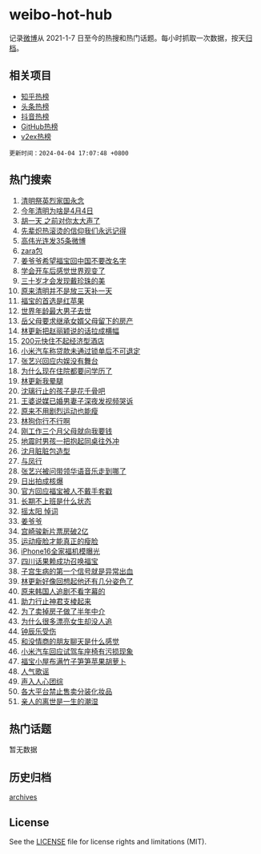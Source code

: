 # weibo-hot-hub

记录[微博](https://www.weibo.com)从 2021-1-7 日至今的热搜和热门话题。每小时抓取一次数据，按天[归档](archives)。

## 相关项目

- [知乎热榜](https://github.com/lonnyzhang423/zhihu-hot-hub)
- [头条热榜](https://github.com/lonnyzhang423/toutiao-hot-hub)
- [抖音热榜](https://github.com/lonnyzhang423/douyin-hot-hub)
- [GitHub热榜](https://github.com/lonnyzhang423/github-hot-hub)
- [v2ex热榜](https://github.com/lonnyzhang423/v2ex-hot-hub)


`更新时间：2024-04-04 17:07:48 +0800`

## 热门搜索

1. [清明祭英烈家国永念](https://m.weibo.cn/search?containerid=100103type%3D1%26t%3D10%26q%3D%23%E6%B8%85%E6%98%8E%E7%A5%AD%E8%8B%B1%E7%83%88%E5%AE%B6%E5%9B%BD%E6%B0%B8%E5%BF%B5%23&stream_entry_id=51&isnewpage=1&extparam=seat%3D1%26pos%3D0%26q%3D%2523%25E6%25B8%2585%25E6%2598%258E%25E7%25A5%25AD%25E8%258B%25B1%25E7%2583%2588%25E5%25AE%25B6%25E5%259B%25BD%25E6%25B0%25B8%25E5%25BF%25B5%2523%26stream_entry_id%3D51%26dgr%3D0%26c_type%3D51%26filter_type%3Drealtimehot%26cate%3D10103%26display_time%3D1712221667%26pre_seqid%3D1712221667486015654112)
1. [今年清明为啥是4月4日](https://m.weibo.cn/search?containerid=100103type%3D1%26t%3D10%26q%3D%23%E4%BB%8A%E5%B9%B4%E6%B8%85%E6%98%8E%E4%B8%BA%E5%95%A5%E6%98%AF4%E6%9C%884%E6%97%A5%23&stream_entry_id=31&isnewpage=1&extparam=seat%3D1%26pos%3D0%26flag%3D1%26q%3D%2523%25E4%25BB%258A%25E5%25B9%25B4%25E6%25B8%2585%25E6%2598%258E%25E4%25B8%25BA%25E5%2595%25A5%25E6%2598%25AF4%25E6%259C%25884%25E6%2597%25A5%2523%26dgr%3D0%26c_type%3D31%26cate%3D5001%26band_rank%3D1%26stream_entry_id%3D31%26lcate%3D5001%26filter_type%3Drealtimehot%26realpos%3D1%26display_time%3D1712221667%26pre_seqid%3D1712221667486015654112)
1. [胡一天 之前对你太大声了](https://m.weibo.cn/search?containerid=100103type%3D1%26t%3D10%26q%3D%E8%83%A1%E4%B8%80%E5%A4%A9+%E4%B9%8B%E5%89%8D%E5%AF%B9%E4%BD%A0%E5%A4%AA%E5%A4%A7%E5%A3%B0%E4%BA%86&stream_entry_id=31&isnewpage=1&extparam=seat%3D1%26pos%3D1%26flag%3D2%26q%3D%25E8%2583%25A1%25E4%25B8%2580%25E5%25A4%25A9%2520%25E4%25B9%258B%25E5%2589%258D%25E5%25AF%25B9%25E4%25BD%25A0%25E5%25A4%25AA%25E5%25A4%25A7%25E5%25A3%25B0%25E4%25BA%2586%26dgr%3D0%26c_type%3D31%26cate%3D5001%26band_rank%3D2%26stream_entry_id%3D31%26lcate%3D5001%26filter_type%3Drealtimehot%26realpos%3D2%26display_time%3D1712221667%26pre_seqid%3D1712221667486015654112)
1. [先辈炽热滚烫的信仰我们永远记得](https://m.weibo.cn/search?containerid=100103type%3D1%26t%3D10%26q%3D%23%E5%85%88%E8%BE%88%E7%82%BD%E7%83%AD%E6%BB%9A%E7%83%AB%E7%9A%84%E4%BF%A1%E4%BB%B0%E6%88%91%E4%BB%AC%E6%B0%B8%E8%BF%9C%E8%AE%B0%E5%BE%97%23&stream_entry_id=31&isnewpage=1&extparam=seat%3D1%26pos%3D2%26flag%3D1%26q%3D%2523%25E5%2585%2588%25E8%25BE%2588%25E7%2582%25BD%25E7%2583%25AD%25E6%25BB%259A%25E7%2583%25AB%25E7%259A%2584%25E4%25BF%25A1%25E4%25BB%25B0%25E6%2588%2591%25E4%25BB%25AC%25E6%25B0%25B8%25E8%25BF%259C%25E8%25AE%25B0%25E5%25BE%2597%2523%26dgr%3D0%26c_type%3D31%26cate%3D5001%26band_rank%3D3%26stream_entry_id%3D31%26lcate%3D5001%26filter_type%3Drealtimehot%26realpos%3D3%26display_time%3D1712221667%26pre_seqid%3D1712221667486015654112)
1. [高伟光连发35条微博](https://m.weibo.cn/search?containerid=100103type%3D1%26t%3D10%26q%3D%23%E9%AB%98%E4%BC%9F%E5%85%89%E8%BF%9E%E5%8F%9135%E6%9D%A1%E5%BE%AE%E5%8D%9A%23&stream_entry_id=31&isnewpage=1&extparam=seat%3D1%26pos%3D3%26flag%3D1%26q%3D%2523%25E9%25AB%2598%25E4%25BC%259F%25E5%2585%2589%25E8%25BF%259E%25E5%258F%259135%25E6%259D%25A1%25E5%25BE%25AE%25E5%258D%259A%2523%26dgr%3D0%26c_type%3D31%26cate%3D5001%26band_rank%3D4%26stream_entry_id%3D31%26lcate%3D5001%26filter_type%3Drealtimehot%26realpos%3D4%26display_time%3D1712221667%26pre_seqid%3D1712221667486015654112)
1. [zara包](https://m.weibo.cn/search?containerid=100103type%3D1%26t%3D10%26q%3Dzara%E5%8C%85&stream_entry_id=31&isnewpage=1&extparam=seat%3D1%26pos%3D4%26flag%3D2%26q%3Dzara%25E5%258C%2585%26dgr%3D0%26c_type%3D31%26cate%3D5001%26band_rank%3D5%26stream_entry_id%3D31%26lcate%3D5001%26filter_type%3Drealtimehot%26realpos%3D5%26display_time%3D1712221667%26pre_seqid%3D1712221667486015654112)
1. [姜爷爷希望福宝回中国不要改名字](https://m.weibo.cn/search?containerid=100103type%3D1%26t%3D10%26q%3D%23%E5%A7%9C%E7%88%B7%E7%88%B7%E5%B8%8C%E6%9C%9B%E7%A6%8F%E5%AE%9D%E5%9B%9E%E4%B8%AD%E5%9B%BD%E4%B8%8D%E8%A6%81%E6%94%B9%E5%90%8D%E5%AD%97%23&stream_entry_id=31&isnewpage=1&extparam=seat%3D1%26pos%3D5%26flag%3D0%26q%3D%2523%25E5%25A7%259C%25E7%2588%25B7%25E7%2588%25B7%25E5%25B8%258C%25E6%259C%259B%25E7%25A6%258F%25E5%25AE%259D%25E5%259B%259E%25E4%25B8%25AD%25E5%259B%25BD%25E4%25B8%258D%25E8%25A6%2581%25E6%2594%25B9%25E5%2590%258D%25E5%25AD%2597%2523%26dgr%3D0%26c_type%3D31%26cate%3D5001%26band_rank%3D6%26stream_entry_id%3D31%26lcate%3D5001%26filter_type%3Drealtimehot%26realpos%3D6%26display_time%3D1712221667%26pre_seqid%3D1712221667486015654112)
1. [学会开车后感觉世界观变了](https://m.weibo.cn/search?containerid=100103type%3D1%26t%3D10%26q%3D%23%E5%AD%A6%E4%BC%9A%E5%BC%80%E8%BD%A6%E5%90%8E%E6%84%9F%E8%A7%89%E4%B8%96%E7%95%8C%E8%A7%82%E5%8F%98%E4%BA%86%23&stream_entry_id=31&isnewpage=1&extparam=seat%3D1%26pos%3D6%26flag%3D0%26q%3D%2523%25E5%25AD%25A6%25E4%25BC%259A%25E5%25BC%2580%25E8%25BD%25A6%25E5%2590%258E%25E6%2584%259F%25E8%25A7%2589%25E4%25B8%2596%25E7%2595%258C%25E8%25A7%2582%25E5%258F%2598%25E4%25BA%2586%2523%26dgr%3D0%26c_type%3D31%26cate%3D5001%26band_rank%3D7%26stream_entry_id%3D31%26lcate%3D5001%26filter_type%3Drealtimehot%26realpos%3D7%26display_time%3D1712221667%26pre_seqid%3D1712221667486015654112)
1. [三十岁才会发现戴珍珠的美](https://m.weibo.cn/search?containerid=100103type%3D1%26t%3D10%26q%3D%23%E4%B8%89%E5%8D%81%E5%B2%81%E6%89%8D%E4%BC%9A%E5%8F%91%E7%8E%B0%E6%88%B4%E7%8F%8D%E7%8F%A0%E7%9A%84%E7%BE%8E%23&stream_entry_id=31&isnewpage=1&extparam=seat%3D1%26pos%3D7%26flag%3D2%26q%3D%2523%25E4%25B8%2589%25E5%258D%2581%25E5%25B2%2581%25E6%2589%258D%25E4%25BC%259A%25E5%258F%2591%25E7%258E%25B0%25E6%2588%25B4%25E7%258F%258D%25E7%258F%25A0%25E7%259A%2584%25E7%25BE%258E%2523%26dgr%3D0%26c_type%3D31%26cate%3D5001%26band_rank%3D8%26stream_entry_id%3D31%26lcate%3D5001%26filter_type%3Drealtimehot%26realpos%3D8%26display_time%3D1712221667%26pre_seqid%3D1712221667486015654112)
1. [原来清明并不是放三天补一天](https://m.weibo.cn/search?containerid=100103type%3D1%26t%3D10%26q%3D%23%E5%8E%9F%E6%9D%A5%E6%B8%85%E6%98%8E%E5%B9%B6%E4%B8%8D%E6%98%AF%E6%94%BE%E4%B8%89%E5%A4%A9%E8%A1%A5%E4%B8%80%E5%A4%A9%23&stream_entry_id=31&isnewpage=1&extparam=seat%3D1%26pos%3D8%26flag%3D2%26q%3D%2523%25E5%258E%259F%25E6%259D%25A5%25E6%25B8%2585%25E6%2598%258E%25E5%25B9%25B6%25E4%25B8%258D%25E6%2598%25AF%25E6%2594%25BE%25E4%25B8%2589%25E5%25A4%25A9%25E8%25A1%25A5%25E4%25B8%2580%25E5%25A4%25A9%2523%26dgr%3D0%26c_type%3D31%26cate%3D5001%26band_rank%3D9%26stream_entry_id%3D31%26lcate%3D5001%26filter_type%3Drealtimehot%26realpos%3D9%26display_time%3D1712221667%26pre_seqid%3D1712221667486015654112)
1. [福宝的首选是红苹果](https://m.weibo.cn/search?containerid=100103type%3D1%26t%3D10%26q%3D%23%E7%A6%8F%E5%AE%9D%E7%9A%84%E9%A6%96%E9%80%89%E6%98%AF%E7%BA%A2%E8%8B%B9%E6%9E%9C%23&stream_entry_id=31&isnewpage=1&extparam=seat%3D1%26pos%3D9%26flag%3D32768%26q%3D%2523%25E7%25A6%258F%25E5%25AE%259D%25E7%259A%2584%25E9%25A6%2596%25E9%2580%2589%25E6%2598%25AF%25E7%25BA%25A2%25E8%258B%25B9%25E6%259E%259C%2523%26dgr%3D0%26c_type%3D31%26cate%3D5001%26band_rank%3D10%26stream_entry_id%3D31%26lcate%3D5001%26filter_type%3Drealtimehot%26realpos%3D10%26display_time%3D1712221667%26pre_seqid%3D1712221667486015654112)
1. [世界年龄最大男子去世](https://m.weibo.cn/search?containerid=100103type%3D1%26t%3D10%26q%3D%23%E4%B8%96%E7%95%8C%E5%B9%B4%E9%BE%84%E6%9C%80%E5%A4%A7%E7%94%B7%E5%AD%90%E5%8E%BB%E4%B8%96%23&stream_entry_id=31&isnewpage=1&extparam=seat%3D1%26pos%3D10%26flag%3D1%26q%3D%2523%25E4%25B8%2596%25E7%2595%258C%25E5%25B9%25B4%25E9%25BE%2584%25E6%259C%2580%25E5%25A4%25A7%25E7%2594%25B7%25E5%25AD%2590%25E5%258E%25BB%25E4%25B8%2596%2523%26dgr%3D0%26c_type%3D31%26cate%3D5001%26band_rank%3D11%26stream_entry_id%3D31%26lcate%3D5001%26filter_type%3Drealtimehot%26realpos%3D11%26display_time%3D1712221667%26pre_seqid%3D1712221667486015654112)
1. [岳父母要求继承女婿父母留下的房产](https://m.weibo.cn/search?containerid=100103type%3D1%26t%3D10%26q%3D%23%E5%B2%B3%E7%88%B6%E6%AF%8D%E8%A6%81%E6%B1%82%E7%BB%A7%E6%89%BF%E5%A5%B3%E5%A9%BF%E7%88%B6%E6%AF%8D%E7%95%99%E4%B8%8B%E7%9A%84%E6%88%BF%E4%BA%A7%23&stream_entry_id=31&isnewpage=1&extparam=seat%3D1%26pos%3D11%26flag%3D1%26q%3D%2523%25E5%25B2%25B3%25E7%2588%25B6%25E6%25AF%258D%25E8%25A6%2581%25E6%25B1%2582%25E7%25BB%25A7%25E6%2589%25BF%25E5%25A5%25B3%25E5%25A9%25BF%25E7%2588%25B6%25E6%25AF%258D%25E7%2595%2599%25E4%25B8%258B%25E7%259A%2584%25E6%2588%25BF%25E4%25BA%25A7%2523%26dgr%3D0%26c_type%3D31%26cate%3D5001%26band_rank%3D12%26stream_entry_id%3D31%26lcate%3D5001%26filter_type%3Drealtimehot%26realpos%3D12%26display_time%3D1712221667%26pre_seqid%3D1712221667486015654112)
1. [林更新把赵丽颖说的话拉成横幅](https://m.weibo.cn/search?containerid=100103type%3D1%26t%3D10%26q%3D%23%E6%9E%97%E6%9B%B4%E6%96%B0%E6%8A%8A%E8%B5%B5%E4%B8%BD%E9%A2%96%E8%AF%B4%E7%9A%84%E8%AF%9D%E6%8B%89%E6%88%90%E6%A8%AA%E5%B9%85%23&stream_entry_id=31&isnewpage=1&extparam=seat%3D1%26pos%3D12%26flag%3D1%26q%3D%2523%25E6%259E%2597%25E6%259B%25B4%25E6%2596%25B0%25E6%258A%258A%25E8%25B5%25B5%25E4%25B8%25BD%25E9%25A2%2596%25E8%25AF%25B4%25E7%259A%2584%25E8%25AF%259D%25E6%258B%2589%25E6%2588%2590%25E6%25A8%25AA%25E5%25B9%2585%2523%26dgr%3D0%26c_type%3D31%26cate%3D5001%26band_rank%3D13%26stream_entry_id%3D31%26lcate%3D5001%26filter_type%3Drealtimehot%26realpos%3D13%26display_time%3D1712221667%26pre_seqid%3D1712221667486015654112)
1. [200元快住不起经济型酒店](https://m.weibo.cn/search?containerid=100103type%3D1%26t%3D10%26q%3D%23200%E5%85%83%E5%BF%AB%E4%BD%8F%E4%B8%8D%E8%B5%B7%E7%BB%8F%E6%B5%8E%E5%9E%8B%E9%85%92%E5%BA%97%23&stream_entry_id=31&isnewpage=1&extparam=seat%3D1%26pos%3D13%26flag%3D1%26q%3D%2523200%25E5%2585%2583%25E5%25BF%25AB%25E4%25BD%258F%25E4%25B8%258D%25E8%25B5%25B7%25E7%25BB%258F%25E6%25B5%258E%25E5%259E%258B%25E9%2585%2592%25E5%25BA%2597%2523%26dgr%3D0%26c_type%3D31%26cate%3D5001%26band_rank%3D14%26stream_entry_id%3D31%26lcate%3D5001%26filter_type%3Drealtimehot%26realpos%3D14%26display_time%3D1712221667%26pre_seqid%3D1712221667486015654112)
1. [小米汽车称贷款未通过锁单后不可退定](https://m.weibo.cn/search?containerid=100103type%3D1%26t%3D10%26q%3D%23%E5%B0%8F%E7%B1%B3%E6%B1%BD%E8%BD%A6%E7%A7%B0%E8%B4%B7%E6%AC%BE%E6%9C%AA%E9%80%9A%E8%BF%87%E9%94%81%E5%8D%95%E5%90%8E%E4%B8%8D%E5%8F%AF%E9%80%80%E5%AE%9A%23&stream_entry_id=31&isnewpage=1&extparam=seat%3D1%26pos%3D14%26flag%3D0%26q%3D%2523%25E5%25B0%258F%25E7%25B1%25B3%25E6%25B1%25BD%25E8%25BD%25A6%25E7%25A7%25B0%25E8%25B4%25B7%25E6%25AC%25BE%25E6%259C%25AA%25E9%2580%259A%25E8%25BF%2587%25E9%2594%2581%25E5%258D%2595%25E5%2590%258E%25E4%25B8%258D%25E5%258F%25AF%25E9%2580%2580%25E5%25AE%259A%2523%26dgr%3D0%26c_type%3D31%26cate%3D5001%26band_rank%3D15%26stream_entry_id%3D31%26lcate%3D5001%26filter_type%3Drealtimehot%26realpos%3D15%26display_time%3D1712221667%26pre_seqid%3D1712221667486015654112)
1. [张艺兴回应内娱没有舞台](https://m.weibo.cn/search?containerid=100103type%3D1%26t%3D10%26q%3D%23%E5%BC%A0%E8%89%BA%E5%85%B4%E5%9B%9E%E5%BA%94%E5%86%85%E5%A8%B1%E6%B2%A1%E6%9C%89%E8%88%9E%E5%8F%B0%23&stream_entry_id=31&isnewpage=1&extparam=seat%3D1%26pos%3D15%26flag%3D2%26q%3D%2523%25E5%25BC%25A0%25E8%2589%25BA%25E5%2585%25B4%25E5%259B%259E%25E5%25BA%2594%25E5%2586%2585%25E5%25A8%25B1%25E6%25B2%25A1%25E6%259C%2589%25E8%2588%259E%25E5%258F%25B0%2523%26dgr%3D0%26c_type%3D31%26cate%3D5001%26band_rank%3D16%26stream_entry_id%3D31%26lcate%3D5001%26filter_type%3Drealtimehot%26realpos%3D16%26display_time%3D1712221667%26pre_seqid%3D1712221667486015654112)
1. [为什么现在住院都要问学历了](https://m.weibo.cn/search?containerid=100103type%3D1%26t%3D10%26q%3D%23%E4%B8%BA%E4%BB%80%E4%B9%88%E7%8E%B0%E5%9C%A8%E4%BD%8F%E9%99%A2%E9%83%BD%E8%A6%81%E9%97%AE%E5%AD%A6%E5%8E%86%E4%BA%86%23&stream_entry_id=31&isnewpage=1&extparam=seat%3D1%26pos%3D16%26flag%3D0%26q%3D%2523%25E4%25B8%25BA%25E4%25BB%2580%25E4%25B9%2588%25E7%258E%25B0%25E5%259C%25A8%25E4%25BD%258F%25E9%2599%25A2%25E9%2583%25BD%25E8%25A6%2581%25E9%2597%25AE%25E5%25AD%25A6%25E5%258E%2586%25E4%25BA%2586%2523%26dgr%3D0%26c_type%3D31%26cate%3D5001%26band_rank%3D17%26stream_entry_id%3D31%26lcate%3D5001%26filter_type%3Drealtimehot%26realpos%3D17%26display_time%3D1712221667%26pre_seqid%3D1712221667486015654112)
1. [林更新我晕腿](https://m.weibo.cn/search?containerid=100103type%3D1%26t%3D10%26q%3D%23%E6%9E%97%E6%9B%B4%E6%96%B0%E6%88%91%E6%99%95%E8%85%BF%23&stream_entry_id=31&isnewpage=1&extparam=seat%3D1%26pos%3D17%26flag%3D0%26q%3D%2523%25E6%259E%2597%25E6%259B%25B4%25E6%2596%25B0%25E6%2588%2591%25E6%2599%2595%25E8%2585%25BF%2523%26dgr%3D0%26c_type%3D31%26cate%3D5001%26band_rank%3D18%26stream_entry_id%3D31%26lcate%3D5001%26filter_type%3Drealtimehot%26realpos%3D18%26display_time%3D1712221667%26pre_seqid%3D1712221667486015654112)
1. [沈璃行止的孩子是花千骨吧](https://m.weibo.cn/search?containerid=100103type%3D1%26t%3D10%26q%3D%23%E6%B2%88%E7%92%83%E8%A1%8C%E6%AD%A2%E7%9A%84%E5%AD%A9%E5%AD%90%E6%98%AF%E8%8A%B1%E5%8D%83%E9%AA%A8%E5%90%A7%23&stream_entry_id=31&isnewpage=1&extparam=seat%3D1%26pos%3D18%26flag%3D0%26q%3D%2523%25E6%25B2%2588%25E7%2592%2583%25E8%25A1%258C%25E6%25AD%25A2%25E7%259A%2584%25E5%25AD%25A9%25E5%25AD%2590%25E6%2598%25AF%25E8%258A%25B1%25E5%258D%2583%25E9%25AA%25A8%25E5%2590%25A7%2523%26dgr%3D0%26c_type%3D31%26cate%3D5001%26band_rank%3D19%26stream_entry_id%3D31%26lcate%3D5001%26filter_type%3Drealtimehot%26realpos%3D19%26display_time%3D1712221667%26pre_seqid%3D1712221667486015654112)
1. [王婆说媒已婚男妻子深夜发视频哭诉](https://m.weibo.cn/search?containerid=100103type%3D1%26t%3D10%26q%3D%23%E7%8E%8B%E5%A9%86%E8%AF%B4%E5%AA%92%E5%B7%B2%E5%A9%9A%E7%94%B7%E5%A6%BB%E5%AD%90%E6%B7%B1%E5%A4%9C%E5%8F%91%E8%A7%86%E9%A2%91%E5%93%AD%E8%AF%89%23&stream_entry_id=31&isnewpage=1&extparam=seat%3D1%26pos%3D19%26flag%3D0%26q%3D%2523%25E7%258E%258B%25E5%25A9%2586%25E8%25AF%25B4%25E5%25AA%2592%25E5%25B7%25B2%25E5%25A9%259A%25E7%2594%25B7%25E5%25A6%25BB%25E5%25AD%2590%25E6%25B7%25B1%25E5%25A4%259C%25E5%258F%2591%25E8%25A7%2586%25E9%25A2%2591%25E5%2593%25AD%25E8%25AF%2589%2523%26dgr%3D0%26c_type%3D31%26cate%3D5001%26band_rank%3D20%26stream_entry_id%3D31%26lcate%3D5001%26filter_type%3Drealtimehot%26realpos%3D20%26display_time%3D1712221667%26pre_seqid%3D1712221667486015654112)
1. [原来不用剧烈运动也能瘦](https://m.weibo.cn/search?containerid=100103type%3D1%26t%3D10%26q%3D%23%E5%8E%9F%E6%9D%A5%E4%B8%8D%E7%94%A8%E5%89%A7%E7%83%88%E8%BF%90%E5%8A%A8%E4%B9%9F%E8%83%BD%E7%98%A6%23&stream_entry_id=31&isnewpage=1&extparam=seat%3D1%26pos%3D20%26flag%3D1%26q%3D%2523%25E5%258E%259F%25E6%259D%25A5%25E4%25B8%258D%25E7%2594%25A8%25E5%2589%25A7%25E7%2583%2588%25E8%25BF%2590%25E5%258A%25A8%25E4%25B9%259F%25E8%2583%25BD%25E7%2598%25A6%2523%26dgr%3D0%26c_type%3D31%26cate%3D5001%26band_rank%3D21%26stream_entry_id%3D31%26lcate%3D5001%26filter_type%3Drealtimehot%26realpos%3D21%26display_time%3D1712221667%26pre_seqid%3D1712221667486015654112)
1. [林狗你行不行啊](https://m.weibo.cn/search?containerid=100103type%3D1%26t%3D10%26q%3D%E6%9E%97%E7%8B%97%E4%BD%A0%E8%A1%8C%E4%B8%8D%E8%A1%8C%E5%95%8A&stream_entry_id=31&isnewpage=1&extparam=seat%3D1%26pos%3D21%26flag%3D0%26q%3D%25E6%259E%2597%25E7%258B%2597%25E4%25BD%25A0%25E8%25A1%258C%25E4%25B8%258D%25E8%25A1%258C%25E5%2595%258A%26dgr%3D0%26c_type%3D31%26cate%3D5001%26band_rank%3D22%26stream_entry_id%3D31%26lcate%3D5001%26filter_type%3Drealtimehot%26realpos%3D22%26display_time%3D1712221667%26pre_seqid%3D1712221667486015654112)
1. [刚工作三个月父母就向我要钱](https://m.weibo.cn/search?containerid=100103type%3D1%26t%3D10%26q%3D%23%E5%88%9A%E5%B7%A5%E4%BD%9C%E4%B8%89%E4%B8%AA%E6%9C%88%E7%88%B6%E6%AF%8D%E5%B0%B1%E5%90%91%E6%88%91%E8%A6%81%E9%92%B1%23&stream_entry_id=31&isnewpage=1&extparam=seat%3D1%26pos%3D22%26flag%3D1%26q%3D%2523%25E5%2588%259A%25E5%25B7%25A5%25E4%25BD%259C%25E4%25B8%2589%25E4%25B8%25AA%25E6%259C%2588%25E7%2588%25B6%25E6%25AF%258D%25E5%25B0%25B1%25E5%2590%2591%25E6%2588%2591%25E8%25A6%2581%25E9%2592%25B1%2523%26dgr%3D0%26c_type%3D31%26cate%3D5001%26band_rank%3D23%26stream_entry_id%3D31%26lcate%3D5001%26filter_type%3Drealtimehot%26realpos%3D23%26display_time%3D1712221667%26pre_seqid%3D1712221667486015654112)
1. [地震时男孩一把抱起同桌往外冲](https://m.weibo.cn/search?containerid=100103type%3D1%26t%3D10%26q%3D%23%E5%9C%B0%E9%9C%87%E6%97%B6%E7%94%B7%E5%AD%A9%E4%B8%80%E6%8A%8A%E6%8A%B1%E8%B5%B7%E5%90%8C%E6%A1%8C%E5%BE%80%E5%A4%96%E5%86%B2%23&stream_entry_id=31&isnewpage=1&extparam=seat%3D1%26pos%3D23%26flag%3D0%26q%3D%2523%25E5%259C%25B0%25E9%259C%2587%25E6%2597%25B6%25E7%2594%25B7%25E5%25AD%25A9%25E4%25B8%2580%25E6%258A%258A%25E6%258A%25B1%25E8%25B5%25B7%25E5%2590%258C%25E6%25A1%258C%25E5%25BE%2580%25E5%25A4%2596%25E5%2586%25B2%2523%26dgr%3D0%26c_type%3D31%26cate%3D5001%26band_rank%3D24%26stream_entry_id%3D31%26lcate%3D5001%26filter_type%3Drealtimehot%26realpos%3D24%26display_time%3D1712221667%26pre_seqid%3D1712221667486015654112)
1. [沈月脏脏包造型](https://m.weibo.cn/search?containerid=100103type%3D1%26t%3D10%26q%3D%23%E6%B2%88%E6%9C%88%E8%84%8F%E8%84%8F%E5%8C%85%E9%80%A0%E5%9E%8B%23&stream_entry_id=31&isnewpage=1&extparam=seat%3D1%26pos%3D24%26flag%3D1%26q%3D%2523%25E6%25B2%2588%25E6%259C%2588%25E8%2584%258F%25E8%2584%258F%25E5%258C%2585%25E9%2580%25A0%25E5%259E%258B%2523%26dgr%3D0%26c_type%3D31%26cate%3D5001%26band_rank%3D25%26stream_entry_id%3D31%26lcate%3D5001%26filter_type%3Drealtimehot%26realpos%3D25%26display_time%3D1712221667%26pre_seqid%3D1712221667486015654112)
1. [与凤行](https://m.weibo.cn/search?containerid=100103type%3D1%26t%3D10%26q%3D%E4%B8%8E%E5%87%A4%E8%A1%8C&stream_entry_id=31&isnewpage=1&extparam=seat%3D1%26pos%3D25%26flag%3D1%26q%3D%25E4%25B8%258E%25E5%2587%25A4%25E8%25A1%258C%26dgr%3D0%26c_type%3D31%26cate%3D5001%26band_rank%3D26%26stream_entry_id%3D31%26lcate%3D5001%26filter_type%3Drealtimehot%26realpos%3D26%26display_time%3D1712221667%26pre_seqid%3D1712221667486015654112)
1. [张艺兴被问带领华语音乐走到哪了](https://m.weibo.cn/search?containerid=100103type%3D1%26t%3D10%26q%3D%23%E5%BC%A0%E8%89%BA%E5%85%B4%E8%A2%AB%E9%97%AE%E5%B8%A6%E9%A2%86%E5%8D%8E%E8%AF%AD%E9%9F%B3%E4%B9%90%E8%B5%B0%E5%88%B0%E5%93%AA%E4%BA%86%23&stream_entry_id=31&isnewpage=1&extparam=seat%3D1%26pos%3D26%26flag%3D1%26q%3D%2523%25E5%25BC%25A0%25E8%2589%25BA%25E5%2585%25B4%25E8%25A2%25AB%25E9%2597%25AE%25E5%25B8%25A6%25E9%25A2%2586%25E5%258D%258E%25E8%25AF%25AD%25E9%259F%25B3%25E4%25B9%2590%25E8%25B5%25B0%25E5%2588%25B0%25E5%2593%25AA%25E4%25BA%2586%2523%26dgr%3D0%26c_type%3D31%26cate%3D5001%26band_rank%3D27%26stream_entry_id%3D31%26lcate%3D5001%26filter_type%3Drealtimehot%26realpos%3D27%26display_time%3D1712221667%26pre_seqid%3D1712221667486015654112)
1. [日出拍成核爆](https://m.weibo.cn/search?containerid=100103type%3D1%26t%3D10%26q%3D%E6%97%A5%E5%87%BA%E6%8B%8D%E6%88%90%E6%A0%B8%E7%88%86&stream_entry_id=31&isnewpage=1&extparam=seat%3D1%26pos%3D27%26flag%3D1%26q%3D%25E6%2597%25A5%25E5%2587%25BA%25E6%258B%258D%25E6%2588%2590%25E6%25A0%25B8%25E7%2588%2586%26dgr%3D0%26c_type%3D31%26cate%3D5001%26band_rank%3D28%26stream_entry_id%3D31%26lcate%3D5001%26filter_type%3Drealtimehot%26realpos%3D28%26display_time%3D1712221667%26pre_seqid%3D1712221667486015654112)
1. [官方回应福宝被人不戴手套戳](https://m.weibo.cn/search?containerid=100103type%3D1%26t%3D10%26q%3D%23%E5%AE%98%E6%96%B9%E5%9B%9E%E5%BA%94%E7%A6%8F%E5%AE%9D%E8%A2%AB%E4%BA%BA%E4%B8%8D%E6%88%B4%E6%89%8B%E5%A5%97%E6%88%B3%23&stream_entry_id=31&isnewpage=1&extparam=seat%3D1%26pos%3D28%26flag%3D0%26q%3D%2523%25E5%25AE%2598%25E6%2596%25B9%25E5%259B%259E%25E5%25BA%2594%25E7%25A6%258F%25E5%25AE%259D%25E8%25A2%25AB%25E4%25BA%25BA%25E4%25B8%258D%25E6%2588%25B4%25E6%2589%258B%25E5%25A5%2597%25E6%2588%25B3%2523%26dgr%3D0%26c_type%3D31%26cate%3D5001%26band_rank%3D29%26stream_entry_id%3D31%26lcate%3D5001%26filter_type%3Drealtimehot%26realpos%3D29%26display_time%3D1712221667%26pre_seqid%3D1712221667486015654112)
1. [长期不上班是什么状态](https://m.weibo.cn/search?containerid=100103type%3D1%26t%3D10%26q%3D%23%E9%95%BF%E6%9C%9F%E4%B8%8D%E4%B8%8A%E7%8F%AD%E6%98%AF%E4%BB%80%E4%B9%88%E7%8A%B6%E6%80%81%23&stream_entry_id=31&isnewpage=1&extparam=seat%3D1%26pos%3D29%26flag%3D0%26q%3D%2523%25E9%2595%25BF%25E6%259C%259F%25E4%25B8%258D%25E4%25B8%258A%25E7%258F%25AD%25E6%2598%25AF%25E4%25BB%2580%25E4%25B9%2588%25E7%258A%25B6%25E6%2580%2581%2523%26dgr%3D0%26c_type%3D31%26cate%3D5001%26band_rank%3D30%26stream_entry_id%3D31%26lcate%3D5001%26filter_type%3Drealtimehot%26realpos%3D30%26display_time%3D1712221667%26pre_seqid%3D1712221667486015654112)
1. [摇太阳 悼词](https://m.weibo.cn/search?containerid=100103type%3D1%26t%3D10%26q%3D%E6%91%87%E5%A4%AA%E9%98%B3+%E6%82%BC%E8%AF%8D&stream_entry_id=31&isnewpage=1&extparam=seat%3D1%26pos%3D30%26flag%3D1%26q%3D%25E6%2591%2587%25E5%25A4%25AA%25E9%2598%25B3%2520%25E6%2582%25BC%25E8%25AF%258D%26dgr%3D0%26c_type%3D31%26cate%3D5001%26band_rank%3D31%26stream_entry_id%3D31%26lcate%3D5001%26filter_type%3Drealtimehot%26realpos%3D31%26display_time%3D1712221667%26pre_seqid%3D1712221667486015654112)
1. [姜爷爷](https://m.weibo.cn/search?containerid=100103type%3D1%26t%3D10%26q%3D%E5%A7%9C%E7%88%B7%E7%88%B7&stream_entry_id=31&isnewpage=1&extparam=seat%3D1%26pos%3D31%26flag%3D0%26q%3D%25E5%25A7%259C%25E7%2588%25B7%25E7%2588%25B7%26dgr%3D0%26c_type%3D31%26cate%3D5001%26band_rank%3D32%26stream_entry_id%3D31%26lcate%3D5001%26filter_type%3Drealtimehot%26realpos%3D32%26display_time%3D1712221667%26pre_seqid%3D1712221667486015654112)
1. [宫崎骏新片票房破2亿](https://m.weibo.cn/search?containerid=100103type%3D1%26t%3D10%26q%3D%23%E5%AE%AB%E5%B4%8E%E9%AA%8F%E6%96%B0%E7%89%87%E7%A5%A8%E6%88%BF%E7%A0%B42%E4%BA%BF%23&stream_entry_id=31&isnewpage=1&extparam=seat%3D1%26pos%3D32%26flag%3D1%26q%3D%2523%25E5%25AE%25AB%25E5%25B4%258E%25E9%25AA%258F%25E6%2596%25B0%25E7%2589%2587%25E7%25A5%25A8%25E6%2588%25BF%25E7%25A0%25B42%25E4%25BA%25BF%2523%26dgr%3D0%26c_type%3D31%26cate%3D5001%26band_rank%3D33%26stream_entry_id%3D31%26lcate%3D5001%26filter_type%3Drealtimehot%26realpos%3D33%26display_time%3D1712221667%26pre_seqid%3D1712221667486015654112)
1. [运动瘦脸才能真正的瘦脸](https://m.weibo.cn/search?containerid=100103type%3D1%26t%3D10%26q%3D%23%E8%BF%90%E5%8A%A8%E7%98%A6%E8%84%B8%E6%89%8D%E8%83%BD%E7%9C%9F%E6%AD%A3%E7%9A%84%E7%98%A6%E8%84%B8%23&stream_entry_id=31&isnewpage=1&extparam=seat%3D1%26pos%3D33%26flag%3D0%26q%3D%2523%25E8%25BF%2590%25E5%258A%25A8%25E7%2598%25A6%25E8%2584%25B8%25E6%2589%258D%25E8%2583%25BD%25E7%259C%259F%25E6%25AD%25A3%25E7%259A%2584%25E7%2598%25A6%25E8%2584%25B8%2523%26dgr%3D0%26c_type%3D31%26cate%3D5001%26band_rank%3D34%26stream_entry_id%3D31%26lcate%3D5001%26filter_type%3Drealtimehot%26realpos%3D34%26display_time%3D1712221667%26pre_seqid%3D1712221667486015654112)
1. [iPhone16全家福机模曝光](https://m.weibo.cn/search?containerid=100103type%3D1%26t%3D10%26q%3D%23iPhone16%E5%85%A8%E5%AE%B6%E7%A6%8F%E6%9C%BA%E6%A8%A1%E6%9B%9D%E5%85%89%23&stream_entry_id=31&isnewpage=1&extparam=seat%3D1%26pos%3D34%26flag%3D0%26q%3D%2523iPhone16%25E5%2585%25A8%25E5%25AE%25B6%25E7%25A6%258F%25E6%259C%25BA%25E6%25A8%25A1%25E6%259B%259D%25E5%2585%2589%2523%26dgr%3D0%26c_type%3D31%26cate%3D5001%26band_rank%3D35%26stream_entry_id%3D31%26lcate%3D5001%26filter_type%3Drealtimehot%26realpos%3D35%26display_time%3D1712221667%26pre_seqid%3D1712221667486015654112)
1. [四川话果赖成功召唤福宝](https://m.weibo.cn/search?containerid=100103type%3D1%26t%3D10%26q%3D%23%E5%9B%9B%E5%B7%9D%E8%AF%9D%E6%9E%9C%E8%B5%96%E6%88%90%E5%8A%9F%E5%8F%AC%E5%94%A4%E7%A6%8F%E5%AE%9D%23&stream_entry_id=31&isnewpage=1&extparam=seat%3D1%26pos%3D35%26flag%3D0%26q%3D%2523%25E5%259B%259B%25E5%25B7%259D%25E8%25AF%259D%25E6%259E%259C%25E8%25B5%2596%25E6%2588%2590%25E5%258A%259F%25E5%258F%25AC%25E5%2594%25A4%25E7%25A6%258F%25E5%25AE%259D%2523%26dgr%3D0%26c_type%3D31%26cate%3D5001%26band_rank%3D36%26stream_entry_id%3D31%26lcate%3D5001%26filter_type%3Drealtimehot%26realpos%3D36%26display_time%3D1712221667%26pre_seqid%3D1712221667486015654112)
1. [子宫生病的第一个信号就是异常出血](https://m.weibo.cn/search?containerid=100103type%3D1%26t%3D10%26q%3D%23%E5%AD%90%E5%AE%AB%E7%94%9F%E7%97%85%E7%9A%84%E7%AC%AC%E4%B8%80%E4%B8%AA%E4%BF%A1%E5%8F%B7%E5%B0%B1%E6%98%AF%E5%BC%82%E5%B8%B8%E5%87%BA%E8%A1%80%23&stream_entry_id=31&isnewpage=1&extparam=seat%3D1%26pos%3D36%26flag%3D0%26q%3D%2523%25E5%25AD%2590%25E5%25AE%25AB%25E7%2594%259F%25E7%2597%2585%25E7%259A%2584%25E7%25AC%25AC%25E4%25B8%2580%25E4%25B8%25AA%25E4%25BF%25A1%25E5%258F%25B7%25E5%25B0%25B1%25E6%2598%25AF%25E5%25BC%2582%25E5%25B8%25B8%25E5%2587%25BA%25E8%25A1%2580%2523%26dgr%3D0%26c_type%3D31%26cate%3D5001%26band_rank%3D37%26stream_entry_id%3D31%26lcate%3D5001%26filter_type%3Drealtimehot%26realpos%3D37%26display_time%3D1712221667%26pre_seqid%3D1712221667486015654112)
1. [林更新好像回想起他还有几分姿色了](https://m.weibo.cn/search?containerid=100103type%3D1%26t%3D10%26q%3D%23%E6%9E%97%E6%9B%B4%E6%96%B0%E5%A5%BD%E5%83%8F%E5%9B%9E%E6%83%B3%E8%B5%B7%E4%BB%96%E8%BF%98%E6%9C%89%E5%87%A0%E5%88%86%E5%A7%BF%E8%89%B2%E4%BA%86%23&stream_entry_id=31&isnewpage=1&extparam=seat%3D1%26pos%3D37%26flag%3D1%26q%3D%2523%25E6%259E%2597%25E6%259B%25B4%25E6%2596%25B0%25E5%25A5%25BD%25E5%2583%258F%25E5%259B%259E%25E6%2583%25B3%25E8%25B5%25B7%25E4%25BB%2596%25E8%25BF%2598%25E6%259C%2589%25E5%2587%25A0%25E5%2588%2586%25E5%25A7%25BF%25E8%2589%25B2%25E4%25BA%2586%2523%26dgr%3D0%26c_type%3D31%26cate%3D5001%26band_rank%3D38%26stream_entry_id%3D31%26lcate%3D5001%26filter_type%3Drealtimehot%26realpos%3D38%26display_time%3D1712221667%26pre_seqid%3D1712221667486015654112)
1. [原来韩国人追剧不看字幕的](https://m.weibo.cn/search?containerid=100103type%3D1%26t%3D10%26q%3D%23%E5%8E%9F%E6%9D%A5%E9%9F%A9%E5%9B%BD%E4%BA%BA%E8%BF%BD%E5%89%A7%E4%B8%8D%E7%9C%8B%E5%AD%97%E5%B9%95%E7%9A%84%23&stream_entry_id=31&isnewpage=1&extparam=seat%3D1%26pos%3D38%26flag%3D0%26q%3D%2523%25E5%258E%259F%25E6%259D%25A5%25E9%259F%25A9%25E5%259B%25BD%25E4%25BA%25BA%25E8%25BF%25BD%25E5%2589%25A7%25E4%25B8%258D%25E7%259C%258B%25E5%25AD%2597%25E5%25B9%2595%25E7%259A%2584%2523%26dgr%3D0%26c_type%3D31%26cate%3D5001%26band_rank%3D39%26stream_entry_id%3D31%26lcate%3D5001%26filter_type%3Drealtimehot%26realpos%3D39%26display_time%3D1712221667%26pre_seqid%3D1712221667486015654112)
1. [助力行止神君支棱起来](https://m.weibo.cn/search?containerid=100103type%3D1%26t%3D10%26q%3D%E5%8A%A9%E5%8A%9B%E8%A1%8C%E6%AD%A2%E7%A5%9E%E5%90%9B%E6%94%AF%E6%A3%B1%E8%B5%B7%E6%9D%A5&stream_entry_id=31&isnewpage=1&extparam=seat%3D1%26pos%3D39%26flag%3D1%26q%3D%25E5%258A%25A9%25E5%258A%259B%25E8%25A1%258C%25E6%25AD%25A2%25E7%25A5%259E%25E5%2590%259B%25E6%2594%25AF%25E6%25A3%25B1%25E8%25B5%25B7%25E6%259D%25A5%26dgr%3D0%26c_type%3D31%26cate%3D5001%26band_rank%3D40%26stream_entry_id%3D31%26lcate%3D5001%26filter_type%3Drealtimehot%26realpos%3D40%26display_time%3D1712221667%26pre_seqid%3D1712221667486015654112)
1. [为了卖掉房子做了半年中介](https://m.weibo.cn/search?containerid=100103type%3D1%26t%3D10%26q%3D%23%E4%B8%BA%E4%BA%86%E5%8D%96%E6%8E%89%E6%88%BF%E5%AD%90%E5%81%9A%E4%BA%86%E5%8D%8A%E5%B9%B4%E4%B8%AD%E4%BB%8B%23&stream_entry_id=31&isnewpage=1&extparam=seat%3D1%26pos%3D40%26flag%3D1%26q%3D%2523%25E4%25B8%25BA%25E4%25BA%2586%25E5%258D%2596%25E6%258E%2589%25E6%2588%25BF%25E5%25AD%2590%25E5%2581%259A%25E4%25BA%2586%25E5%258D%258A%25E5%25B9%25B4%25E4%25B8%25AD%25E4%25BB%258B%2523%26dgr%3D0%26c_type%3D31%26cate%3D5001%26band_rank%3D41%26stream_entry_id%3D31%26lcate%3D5001%26filter_type%3Drealtimehot%26realpos%3D41%26display_time%3D1712221667%26pre_seqid%3D1712221667486015654112)
1. [为什么很多漂亮女生却没人追](https://m.weibo.cn/search?containerid=100103type%3D1%26t%3D10%26q%3D%23%E4%B8%BA%E4%BB%80%E4%B9%88%E5%BE%88%E5%A4%9A%E6%BC%82%E4%BA%AE%E5%A5%B3%E7%94%9F%E5%8D%B4%E6%B2%A1%E4%BA%BA%E8%BF%BD%23&stream_entry_id=31&isnewpage=1&extparam=seat%3D1%26pos%3D41%26flag%3D0%26q%3D%2523%25E4%25B8%25BA%25E4%25BB%2580%25E4%25B9%2588%25E5%25BE%2588%25E5%25A4%259A%25E6%25BC%2582%25E4%25BA%25AE%25E5%25A5%25B3%25E7%2594%259F%25E5%258D%25B4%25E6%25B2%25A1%25E4%25BA%25BA%25E8%25BF%25BD%2523%26dgr%3D0%26c_type%3D31%26cate%3D5001%26band_rank%3D42%26stream_entry_id%3D31%26lcate%3D5001%26filter_type%3Drealtimehot%26realpos%3D42%26display_time%3D1712221667%26pre_seqid%3D1712221667486015654112)
1. [钟辰乐受伤](https://m.weibo.cn/search?containerid=100103type%3D1%26t%3D10%26q%3D%E9%92%9F%E8%BE%B0%E4%B9%90%E5%8F%97%E4%BC%A4&stream_entry_id=31&isnewpage=1&extparam=seat%3D1%26pos%3D42%26flag%3D1%26q%3D%25E9%2592%259F%25E8%25BE%25B0%25E4%25B9%2590%25E5%258F%2597%25E4%25BC%25A4%26dgr%3D0%26c_type%3D31%26cate%3D5001%26band_rank%3D43%26stream_entry_id%3D31%26lcate%3D5001%26filter_type%3Drealtimehot%26realpos%3D43%26display_time%3D1712221667%26pre_seqid%3D1712221667486015654112)
1. [和没情商的朋友聊天是什么感觉](https://m.weibo.cn/search?containerid=100103type%3D1%26t%3D10%26q%3D%23%E5%92%8C%E6%B2%A1%E6%83%85%E5%95%86%E7%9A%84%E6%9C%8B%E5%8F%8B%E8%81%8A%E5%A4%A9%E6%98%AF%E4%BB%80%E4%B9%88%E6%84%9F%E8%A7%89%23&stream_entry_id=31&isnewpage=1&extparam=seat%3D1%26pos%3D43%26flag%3D1%26q%3D%2523%25E5%2592%258C%25E6%25B2%25A1%25E6%2583%2585%25E5%2595%2586%25E7%259A%2584%25E6%259C%258B%25E5%258F%258B%25E8%2581%258A%25E5%25A4%25A9%25E6%2598%25AF%25E4%25BB%2580%25E4%25B9%2588%25E6%2584%259F%25E8%25A7%2589%2523%26dgr%3D0%26c_type%3D31%26cate%3D5001%26band_rank%3D44%26stream_entry_id%3D31%26lcate%3D5001%26filter_type%3Drealtimehot%26realpos%3D44%26display_time%3D1712221667%26pre_seqid%3D1712221667486015654112)
1. [小米汽车回应试驾车座椅有污损现象](https://m.weibo.cn/search?containerid=100103type%3D1%26t%3D10%26q%3D%23%E5%B0%8F%E7%B1%B3%E6%B1%BD%E8%BD%A6%E5%9B%9E%E5%BA%94%E8%AF%95%E9%A9%BE%E8%BD%A6%E5%BA%A7%E6%A4%85%E6%9C%89%E6%B1%A1%E6%8D%9F%E7%8E%B0%E8%B1%A1%23&stream_entry_id=31&isnewpage=1&extparam=seat%3D1%26pos%3D44%26flag%3D1%26q%3D%2523%25E5%25B0%258F%25E7%25B1%25B3%25E6%25B1%25BD%25E8%25BD%25A6%25E5%259B%259E%25E5%25BA%2594%25E8%25AF%2595%25E9%25A9%25BE%25E8%25BD%25A6%25E5%25BA%25A7%25E6%25A4%2585%25E6%259C%2589%25E6%25B1%25A1%25E6%258D%259F%25E7%258E%25B0%25E8%25B1%25A1%2523%26dgr%3D0%26c_type%3D31%26cate%3D5001%26band_rank%3D45%26stream_entry_id%3D31%26lcate%3D5001%26filter_type%3Drealtimehot%26realpos%3D45%26display_time%3D1712221667%26pre_seqid%3D1712221667486015654112)
1. [福宝小屋布满竹子笋笋苹果胡萝卜](https://m.weibo.cn/search?containerid=100103type%3D1%26t%3D10%26q%3D%23%E7%A6%8F%E5%AE%9D%E5%B0%8F%E5%B1%8B%E5%B8%83%E6%BB%A1%E7%AB%B9%E5%AD%90%E7%AC%8B%E7%AC%8B%E8%8B%B9%E6%9E%9C%E8%83%A1%E8%90%9D%E5%8D%9C%23&stream_entry_id=31&isnewpage=1&extparam=seat%3D1%26pos%3D45%26flag%3D0%26q%3D%2523%25E7%25A6%258F%25E5%25AE%259D%25E5%25B0%258F%25E5%25B1%258B%25E5%25B8%2583%25E6%25BB%25A1%25E7%25AB%25B9%25E5%25AD%2590%25E7%25AC%258B%25E7%25AC%258B%25E8%258B%25B9%25E6%259E%259C%25E8%2583%25A1%25E8%2590%259D%25E5%258D%259C%2523%26dgr%3D0%26c_type%3D31%26cate%3D5001%26band_rank%3D46%26stream_entry_id%3D31%26lcate%3D5001%26filter_type%3Drealtimehot%26realpos%3D46%26display_time%3D1712221667%26pre_seqid%3D1712221667486015654112)
1. [人气歌谣](https://m.weibo.cn/search?containerid=100103type%3D1%26t%3D10%26q%3D%E4%BA%BA%E6%B0%94%E6%AD%8C%E8%B0%A3&stream_entry_id=31&isnewpage=1&extparam=seat%3D1%26pos%3D46%26flag%3D1%26q%3D%25E4%25BA%25BA%25E6%25B0%2594%25E6%25AD%258C%25E8%25B0%25A3%26dgr%3D0%26c_type%3D31%26cate%3D5001%26band_rank%3D47%26stream_entry_id%3D31%26lcate%3D5001%26filter_type%3Drealtimehot%26realpos%3D47%26display_time%3D1712221667%26pre_seqid%3D1712221667486015654112)
1. [声入人心团综](https://m.weibo.cn/search?containerid=100103type%3D1%26t%3D10%26q%3D%23%E5%A3%B0%E5%85%A5%E4%BA%BA%E5%BF%83%E5%9B%A2%E7%BB%BC%23&stream_entry_id=31&isnewpage=1&extparam=seat%3D1%26pos%3D47%26flag%3D0%26q%3D%2523%25E5%25A3%25B0%25E5%2585%25A5%25E4%25BA%25BA%25E5%25BF%2583%25E5%259B%25A2%25E7%25BB%25BC%2523%26dgr%3D0%26c_type%3D31%26cate%3D5001%26band_rank%3D48%26stream_entry_id%3D31%26lcate%3D5001%26filter_type%3Drealtimehot%26realpos%3D48%26display_time%3D1712221667%26pre_seqid%3D1712221667486015654112)
1. [各大平台禁止售卖分装化妆品](https://m.weibo.cn/search?containerid=100103type%3D1%26t%3D10%26q%3D%23%E5%90%84%E5%A4%A7%E5%B9%B3%E5%8F%B0%E7%A6%81%E6%AD%A2%E5%94%AE%E5%8D%96%E5%88%86%E8%A3%85%E5%8C%96%E5%A6%86%E5%93%81%23&stream_entry_id=31&isnewpage=1&extparam=seat%3D1%26pos%3D48%26flag%3D0%26q%3D%2523%25E5%2590%2584%25E5%25A4%25A7%25E5%25B9%25B3%25E5%258F%25B0%25E7%25A6%2581%25E6%25AD%25A2%25E5%2594%25AE%25E5%258D%2596%25E5%2588%2586%25E8%25A3%2585%25E5%258C%2596%25E5%25A6%2586%25E5%2593%2581%2523%26dgr%3D0%26c_type%3D31%26cate%3D5001%26band_rank%3D49%26stream_entry_id%3D31%26lcate%3D5001%26filter_type%3Drealtimehot%26realpos%3D49%26display_time%3D1712221667%26pre_seqid%3D1712221667486015654112)
1. [亲人的离世是一生的潮湿](https://m.weibo.cn/search?containerid=100103type%3D1%26t%3D10%26q%3D%E4%BA%B2%E4%BA%BA%E7%9A%84%E7%A6%BB%E4%B8%96%E6%98%AF%E4%B8%80%E7%94%9F%E7%9A%84%E6%BD%AE%E6%B9%BF&stream_entry_id=31&isnewpage=1&extparam=seat%3D1%26pos%3D49%26flag%3D1%26q%3D%25E4%25BA%25B2%25E4%25BA%25BA%25E7%259A%2584%25E7%25A6%25BB%25E4%25B8%2596%25E6%2598%25AF%25E4%25B8%2580%25E7%2594%259F%25E7%259A%2584%25E6%25BD%25AE%25E6%25B9%25BF%26dgr%3D0%26c_type%3D31%26cate%3D5001%26band_rank%3D50%26stream_entry_id%3D31%26lcate%3D5001%26filter_type%3Drealtimehot%26realpos%3D50%26display_time%3D1712221667%26pre_seqid%3D1712221667486015654112)

## 热门话题

暂无数据

## 历史归档

[archives](archives)

## License

See the [LICENSE](LICENSE) file for license rights and limitations (MIT).
